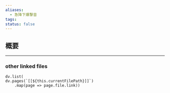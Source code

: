 ```yaml
---
aliases:
  - 急降下爆撃音
tags: 
status: false
---
```

## 概要
---
### other linked files
```dataviewjs
dv.list(
dv.pages(`[[${this.currentFilePath}]]`)
	.map(page => page.file.link))
```
